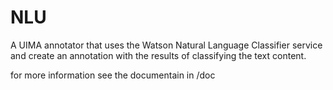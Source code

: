 # NLU

A UIMA annotator that uses the Watson Natural Language Classifier service and create an annotation with the results of classifying the text content.

for more information see the documentain in /doc
